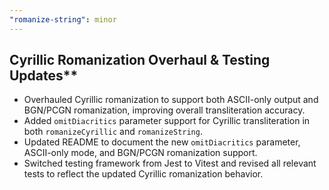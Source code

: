 ```yaml
---
"romanize-string": minor
---
```


## Cyrillic Romanization Overhaul & Testing Updates**

- Overhauled Cyrillic romanization to support both ASCII-only output and BGN/PCGN romanization, improving overall transliteration accuracy.
- Added `omitDiacritics` parameter support for Cyrillic transliteration in both `romanizeCyrillic` and `romanizeString`.
- Updated README to document the new `omitDiacritics` parameter, ASCII-only mode, and BGN/PCGN romanization support.
- Switched testing framework from Jest to Vitest and revised all relevant tests to reflect the updated Cyrillic romanization behavior.
